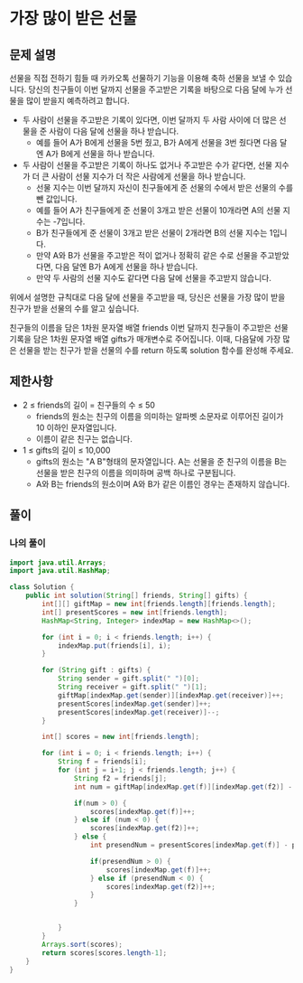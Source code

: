 # 가장 많이 받은 선물
## 문제 설명
선물을 직접 전하기 힘들 때 카카오톡 선물하기 기능을 이용해 축하 선물을 보낼 수 있습니다. 당신의 친구들이 이번 달까지 선물을 주고받은 기록을 바탕으로 다음 달에 누가 선물을 많이 받을지 예측하려고 합니다.

* 두 사람이 선물을 주고받은 기록이 있다면, 이번 달까지 두 사람 사이에 더 많은 선물을 준 사람이 다음 달에 선물을 하나 받습니다.  
  * 예를 들어 A가 B에게 선물을 5번 줬고, B가 A에게 선물을 3번 줬다면 다음 달엔 A가 B에게 선물을 하나 받습니다.
* 두 사람이 선물을 주고받은 기록이 하나도 없거나 주고받은 수가 같다면, 선물 지수가 더 큰 사람이 선물 지수가 더 작은 사람에게 선물을 하나 받습니다.
  * 선물 지수는 이번 달까지 자신이 친구들에게 준 선물의 수에서 받은 선물의 수를 뺀 값입니다.
  * 예를 들어 A가 친구들에게 준 선물이 3개고 받은 선물이 10개라면 A의 선물 지수는 -7입니다.
  * B가 친구들에게 준 선물이 3개고 받은 선물이 2개라면 B의 선물 지수는 1입니다.
  * 만약 A와 B가 선물을 주고받은 적이 없거나 정확히 같은 수로 선물을 주고받았다면, 다음 달엔 B가 A에게 선물을 하나 받습니다.
  * 만약 두 사람의 선물 지수도 같다면 다음 달에 선물을 주고받지 않습니다.

위에서 설명한 규칙대로 다음 달에 선물을 주고받을 때, 당신은 선물을 가장 많이 받을 친구가 받을 선물의 수를 알고 싶습니다.

친구들의 이름을 담은 1차원 문자열 배열 friends 이번 달까지 친구들이 주고받은 선물 기록을 담은 1차원 문자열 배열 gifts가 매개변수로 주어집니다. 이때, 다음달에 가장 많은 선물을 받는 친구가 받을 선물의 수를 return 하도록 solution 함수를 완성해 주세요.

## 제한사항
* 2 ≤ friends의 길이 = 친구들의 수 ≤ 50
  * friends의 원소는 친구의 이름을 의미하는 알파벳 소문자로 이루어진 길이가 10 이하인 문자열입니다.
  * 이름이 같은 친구는 없습니다.
* 1 ≤ gifts의 길이 ≤ 10,000
  * gifts의 원소는 "A B"형태의 문자열입니다. A는 선물을 준 친구의 이름을 B는 선물을 받은 친구의 이름을 의미하며 공백 하나로 구분됩니다.
  * A와 B는 friends의 원소이며 A와 B가 같은 이름인 경우는 존재하지 않습니다.

## 풀이
### 나의 풀이
```java
import java.util.Arrays;
import java.util.HashMap;

class Solution {
    public int solution(String[] friends, String[] gifts) {
        int[][] giftMap = new int[friends.length][friends.length];
        int[] presentScores = new int[friends.length];
        HashMap<String, Integer> indexMap = new HashMap<>();

        for (int i = 0; i < friends.length; i++) {
            indexMap.put(friends[i], i);
        }

        for (String gift : gifts) {
            String sender = gift.split(" ")[0];
            String receiver = gift.split(" ")[1];
            giftMap[indexMap.get(sender)][indexMap.get(receiver)]++;
            presentScores[indexMap.get(sender)]++;
            presentScores[indexMap.get(receiver)]--;
        }

        int[] scores = new int[friends.length];

        for (int i = 0; i < friends.length; i++) {
            String f = friends[i];
            for (int j = i+1; j < friends.length; j++) {
                String f2 = friends[j];
                int num = giftMap[indexMap.get(f)][indexMap.get(f2)] - giftMap[indexMap.get(f2)][indexMap.get(f)];

                if(num > 0) {
                    scores[indexMap.get(f)]++;
                } else if (num < 0) {
                    scores[indexMap.get(f2)]++;
                } else {
                    int presendNum = presentScores[indexMap.get(f)] - presentScores[indexMap.get(f2)];

                    if(presendNum > 0) {
                        scores[indexMap.get(f)]++;
                    } else if (presendNum < 0) {
                        scores[indexMap.get(f2)]++;
                    }
                }


            }
        }
        Arrays.sort(scores);
        return scores[scores.length-1];
    }
}
```  